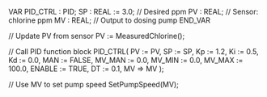 VAR
    PID_CTRL : PID;
    SP       : REAL := 3.0;           // Desired ppm
    PV       : REAL;                  // Sensor: chlorine ppm
    MV       : REAL;                  // Output to dosing pump
END_VAR

// Update PV from sensor
PV := MeasuredChlorine();

// Call PID function block
PID_CTRL(
    PV := PV,
    SP := SP,
    Kp := 1.2,
    Ki := 0.5,
    Kd := 0.0,
    MAN := FALSE,
    MV_MAN := 0.0,
    MV_MIN := 0.0,
    MV_MAX := 100.0,
    ENABLE := TRUE,
    DT := 0.1,
    MV => MV
);

// Use MV to set pump speed
SetPumpSpeed(MV);
